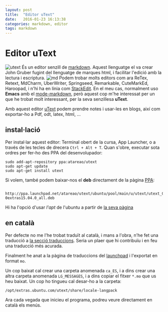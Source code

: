```yaml
---
layout: post
title:  "Editor uText"
date:   2016-01-23 16:13:38
categories: markdown, editor
tags: markdown
---
```


# Editor uText #
![utext](http://images/utext.svg  "")
És un editor senzill de [markdown](https://ca.wikipedia.org/wiki/Markdown). Aquest llenguatge el va crear John Gruber fugint del llenguatge de marques html, i facilitar l'edició amb la lectura i escriptura.
![md](http://images/md.jpg  "")
Podem trobar molts editors com ara ReTex, Retext, MdCharm, UberWriter, Springseed, Remarkable, CuteMarkEd, Haroopad,  i n'hi ha en línia com [StackEdit](https://stackedit.io/editor).
En el meu cas, normalment uso **Emacs** amb el [mode-markdown](http://jblevins.org/projects/markdown-mode/), però aquest cop m'he interessat per un que he trobat molt interessant, per la seva senzillesa **uText**.

Amb aquest editor [uText]() podem prendre notes i usar-les en blogs, així com exportar-ho a Pdf, odt, latex, html, ...

## instal·lació
Per instal·lar aquest editor:
Terminal obert de la cursa, App Launcher, o a través de les tecles de drecera `Ctrl + Alt + T`. Quan s'obre, executar sota ordres per fer-ho des PPA del desenvolupador:

    sudo add-apt-repository ppa:atareao/utext
    sudo apt-get update
    sudo apt-get install utext

Si volem, també podem baixar-nos el **deb** directament de la pàgina [PPA](http://ppa.launchpad.net/atareao/utext/ubuntu/pool/main/u/utext/):

	 http://ppa.launchpad.net/atareao/utext/ubuntu/pool/main/u/utext/utext_0.3.9-0extras15.04.0_all.deb

Hi ha l'opció d'usar *l'apt* de l'ubuntu a partir de [la seva pàgina](https://apps.ubuntu.com/cat/applications/utext/)

## en català
Per defecte no me l'he trobat traduït al català, i mans a l'obra, n'he fet una traducció a [la secció traduccions](https://translations.launchpad.net/utext/trunk/+pots/po/ca). Seria un plaer que hi contribuïu i en feu una traducció més acurada.

Finalment he anat a la pàgina de traduccions del [launchpad](https://translations.launchpad.net/utext/trunk/+pots/po/ca/+export) i l'exportat en format `mo`.

Un cop baixat cal crear una carpeta anomenada `ca_ES`, i a dins crear una altra carpeta anomenada `LG_MESSAGES`, i a dins copiar el fitxer `*.mo` que us heu baixat. Un cop ho tingueu cal desar-ho a la carpeta:

    /opt/extras.ubuntu.com/utext/share/locale-langpack
    
Ara cada vegada que inicieu el programa, podreu veure directament en català els menús.